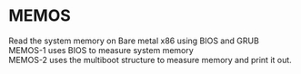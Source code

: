 # MEMOS
Read the system memory on Bare metal x86 using BIOS and GRUB<br />
MEMOS-1 uses BIOS to measure system memory<br />
MEMOS-2 uses the multiboot structure to measure memory and print it out.<br />
